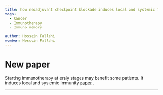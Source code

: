 ```yaml
---
title: how neoadjuvant checkpoint blockade induces local and systemic tumor immunity 
tags:
  - Cancer
  - Immunotherapy
  - Immuno memory

author: Hossein Fallahi
member: Hossein Fallahi
---
```


# New paper 

Starting immunotherapy at eraly stages may benefit some patients. It induces local and systemic immunity
[paper](https://www.cell.com/cell/fulltext/S0092-8674(22)00723-1?_returnURL=https%3A%2F%2Flinkinghub.elsevier.com%2Fretrieve%2Fpii%2FS0092867422007231%3Fshowall%3Dtrue) . 

---
